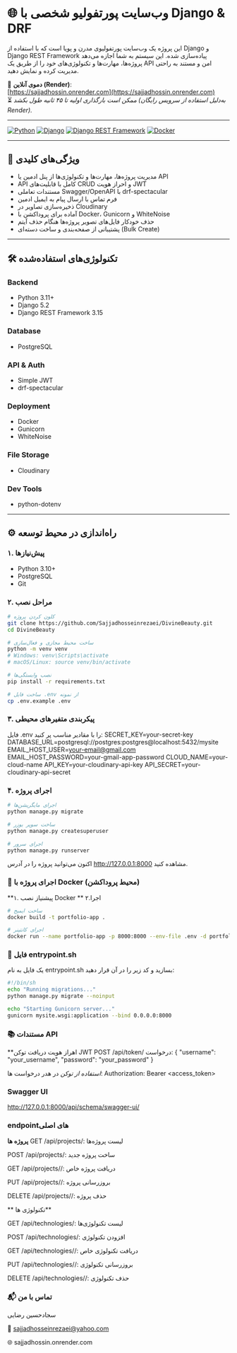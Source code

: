 # 🌐 وب‌سایت پورتفولیو شخصی با Django & DRF

این پروژه یک وب‌سایت پورتفولیوی مدرن و پویا است که با استفاده از Django و Django REST Framework پیاده‌سازی شده. این سیستم به شما اجازه می‌دهد پروژه‌ها، مهارت‌ها و تکنولوژی‌های خود را از طریق یک API امن و مستند به راحتی مدیریت کرده و نمایش دهید.

🔗 **دموی آنلاین (Render)**:  
[https://sajjadhossin.onrender.com](https://sajjadhossin.onrender.com)  
⏳ *ممکن است بارگذاری اولیه تا ۴۵ ثانیه طول بکشد (به‌دلیل استفاده از سرویس رایگان Render).*

---

[![Python](https://img.shields.io/badge/Python-3.11+-blue.svg)](https://www.python.org/)
[![Django](https://img.shields.io/badge/Django-5.2-green.svg)](https://www.djangoproject.com/)
[![Django REST Framework](https://img.shields.io/badge/DRF-3.15-red.svg)](https://www.django-rest-framework.org/)
[![Docker](https://img.shields.io/badge/Docker-blue.svg)](https://www.docker.com/)

---

## 🚀 ویژگی‌های کلیدی

- مدیریت پروژه‌ها، مهارت‌ها و تکنولوژی‌ها از پنل ادمین یا API
- API کامل با قابلیت‌های CRUD و احراز هویت JWT
- مستندات تعاملی Swagger/OpenAPI با drf-spectacular
- فرم تماس با ارسال پیام به ایمیل ادمین
- ذخیره‌سازی تصاویر در Cloudinary
- آماده برای پروداکشن با Docker، Gunicorn و WhiteNoise
- حذف خودکار فایل‌های تصویر پروژه‌ها هنگام حذف آیتم
- پشتیبانی از صفحه‌بندی و ساخت دسته‌ای (Bulk Create)

---

## 🛠 تکنولوژی‌های استفاده‌شده

### Backend
- Python 3.11+
- Django 5.2
- Django REST Framework 3.15

### Database
- PostgreSQL

### API & Auth
- Simple JWT
- drf-spectacular

### Deployment
- Docker
- Gunicorn
- WhiteNoise

### File Storage
- Cloudinary

### Dev Tools
- python-dotenv

---

## ⚙️ راه‌اندازی در محیط توسعه

### ۱. پیش‌نیازها
- Python 3.10+
- PostgreSQL
- Git

### ۲. مراحل نصب

```bash
# کلون کردن پروژه
git clone https://github.com/Sajjadhosseinrezaei/DivineBeauty.git
cd DivineBeauty

# ساخت محیط مجازی و فعال‌سازی
python -m venv venv
# Windows: venv\Scripts\activate
# macOS/Linux: source venv/bin/activate

# نصب وابستگی‌ها
pip install -r requirements.txt

# ساخت فایل .env از نمونه
cp .env.example .env
```

### ۳. پیکربندی متفیرهای محیطی

فایل .env را با مقادیر مناسب پر کنید:
SECRET_KEY=your-secret-key
DATABASE_URL=postgresql://postgres:postgres@localhost:5432/mysite
EMAIL_HOST_USER=your-email@gmail.com
EMAIL_HOST_PASSWORD=your-gmail-app-password
CLOUD_NAME=your-cloud-name
API_KEY=your-cloudinary-api-key
API_SECRET=your-cloudinary-api-secret



### ۴. اجرای پروژه

```bash
# اجرای مایگریشن‌ها
python manage.py migrate

# ساخت سوپر یوزر
python manage.py createsuperuser

# اجرای سرور
python manage.py runserver
```
اکنون می‌توانید پروژه را در آدرس http://127.0.0.1:8000 مشاهده کنید.


### 🐳 اجرای پروژه با Docker (محیط پروداکشن)

**۱. پیشنیاز
نصب Docker
** ۲.اجرا
```bash
# ساخت ایمیج
docker build -t portfolio-app .

# اجرای کانتینر
docker run --name portfolio-app -p 8000:8000 --env-file .env -d portfolio-app
```
### 📄 فایل entrypoint.sh
یک فایل به نام entrypoint.sh بسازید و کد زیر را در آن قرار دهید:
```bash
#!/bin/sh
echo "Running migrations..."
python manage.py migrate --noinput

echo "Starting Gunicorn server..."
gunicorn mysite.wsgi:application --bind 0.0.0.0:8000
```
### 📚 مستندات API
**اهراز هویت
دریافت توکن JWT 
POST /api/token/
درخواست:
{
  "username": "your_username",
  "password": "your_password"
}

*استفاده از توکن*
در هدر درخواست ها:
Authorization: Bearer <access_token>

### Swagger UI
http://127.0.0.1:8000/api/schema/swagger-ui/

### endpointهای اصلی 

**پروژه ها**
GET /api/projects/: لیست پروژه‌ها

POST /api/projects/: ساخت پروژه جدید

GET /api/projects/<id>/: دریافت پروژه خاص

PUT /api/projects/<id>/: بروزرسانی پروژه

DELETE /api/projects/<id>/: حذف پروژه

** تکنولوژی ها**

GET /api/technologies/: لیست تکنولوژی‌ها

POST /api/technologies/: افزودن تکنولوژی

GET /api/technologies/<id>/: دریافت تکنولوژی خاص

PUT /api/technologies/<id>/: بروزرسانی تکنولوژی

DELETE /api/technologies/<id>/: حذف تکنولوژی

### 📬 تماس با من
سجادحسین رضایی

📧 sajjadhosseinrezaei@yahoo.com

🌐 sajjadhossin.onrender.com

